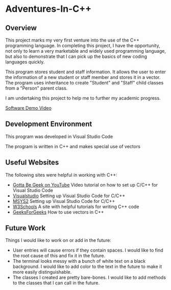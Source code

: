 # Adventures-In-C++

## Overview

This project marks my very first venture into the use of the C++ programming language. In completing this project, I have the opportunity, not only to learn a very marketable and widely used programming language, but also to demonstrate that I can pick up the basics of new coding languages quickly.

This program stores student and staff information. It allows the user to enter the information of a new student or staff member and stores it in a vector. The program uses inheritance to create "Student" and "Staff" child classes from a "Person" parent class.

I am undertaking this project to help me to further my academic progress.

[Software Demo Video](http://youtube.link.goes.here)

## Development Environment

This program was developed in Visual Studio Code

The program is written in C++ and makes special use of vectors

## Useful Websites

The following sites were helpful in working with C++:
* [Gotta Be Geek on YouTube](https://www.youtube.com/watch?v=522VxAk4GoI) Video tutorial on how to set up C/C++ for Visual Studio Code
* [Visualstudio](https://code.visualstudio.com/docs/cpp/config-mingw) Setting up Visual Studio Code for C/C++
* [MSYS2](https://www.msys2.org/) Setting up Visual Studio Code for C/C++
* [W3Schools](https://www.w3schools.com/cpp/default.asp) A site with helpful tutorials for writing C++ code
* [GeeksForGeeks](https://www.geeksforgeeks.org/initialize-a-vector-in-cpp-different-ways/) How to use vectors in C++

## Future Work

Things I would like to work on or add in the future:
* User entries will cause errors if they contain spaces. I would like to find the root cause of this and fix it in the future.
* The terminal looks messy with a bunch of white text on a black background. I would like to add color to the text in the future to make it more easily distinguishable.
* The classes I created are pretty bare-bones. I would like to add methods to the classes that I can call in the future.